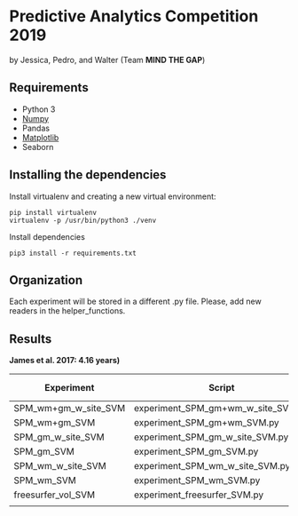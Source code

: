 # Predictive Analytics Competition 2019
by Jessica, Pedro, and Walter (Team **MIND THE GAP**)


## Requirements
- Python 3
- [Numpy](http://www.numpy.org/)
- Pandas
- [Matplotlib](https://matplotlib.org/)
- Seaborn

## Installing the dependencies
Install virtualenv and creating a new virtual environment:

    pip install virtualenv
    virtualenv -p /usr/bin/python3 ./venv

Install dependencies

    pip3 install -r requirements.txt
    
## Organization
Each experiment will be stored in a different .py file. Please, add new readers in the helper_functions.

## Results
**James et al. 2017: 4.16 years)**

| Experiment | Script | MAE (years) |
|---|---|:---:|
| SPM_wm+gm_w_site_SVM | experiment_SPM_gm+wm_w_site_SVM.py | 4.530 |
| SPM_wm+gm_SVM | experiment_SPM_gm+wm_SVM.py | 4.571 |
| SPM_gm_w_site_SVM | experiment_SPM_gm_w_site_SVM.py |  5.003 |
| SPM_gm_SVM | experiment_SPM_gm_SVM.py | 5.004 |
| SPM_wm_w_site_SVM | experiment_SPM_wm_w_site_SVM.py  | 5.417 |
| SPM_wm_SVM | experiment_SPM_wm_SVM.py | 5.589 |
| freesurfer_vol_SVM | experiment_freesurfer_SVM.py | 7.187 |
|  |  |  |
